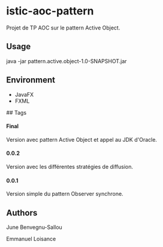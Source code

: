 # istic-aoc-pattern
Projet de TP AOC sur le pattern Active Object.

## Usage

java -jar pattern.active.object-1.0-SNAPSHOT.jar


## Environment
- JavaFX
- FXML

## Tags

#### Final
Version avec pattern Active Object et appel au JDK d'Oracle.

#### 0.0.2
Version avec les différentes stratégies de diffusion.

#### 0.0.1
Version simple du pattern Observer synchrone.

## Authors 
June Benvegnu-Sallou

Emmanuel Loisance
